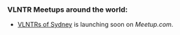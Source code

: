 ### VLNTR Meetups around the world:

* [VLNTRs of Sydney](http://meetup.com) is launching soon on _Meetup.com_.
